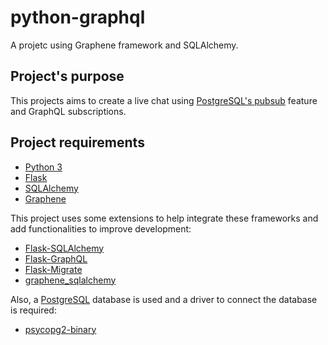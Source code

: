 # python-graphql

A projetc using Graphene framework and SQLAlchemy.

## Project's purpose

This projects aims to create a live chat using [PostgreSQL's pubsub](https://www.postgresql.org/docs/12/sql-notify.html) feature and GraphQL subscriptions.

## Project requirements

* [Python 3](https://www.python.org/downloads/)
* [Flask](https://flask.palletsprojects.com/en/1.1.x/)
* [SQLAlchemy](https://www.sqlalchemy.org/)
* [Graphene](https://graphene-python.org/)

This project uses some extensions to help integrate these frameworks and add functionalities to improve development:

* [Flask-SQLAlchemy](https://flask-sqlalchemy.palletsprojects.com/en/2.x/)
* [Flask-GraphQL](https://github.com/graphql-python/flask-graphql)
* [Flask-Migrate](https://flask-migrate.readthedocs.io/en/latest/)
* [graphene_sqlalchemy](https://github.com/graphql-python/graphene-sqlalchemy)

Also, a [PostgreSQL](https://www.postgresql.org/) database is used and a driver to connect the database is required:

* [psycopg2-binary](https://www.psycopg.org/)